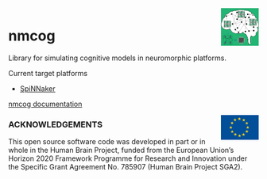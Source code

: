 <div><img src="https://raw.githubusercontent.com/myHBPwork/NMCog/master/resources/images/nmcogLogo4.png" alt="CerebUnit" height="23%" width="15%" align="right"></div>

# nmcog
Library for simulating cognitive models in neuromorphic platforms.

Current target platforms
- [SpiNNaker](http://spinnakermanchester.github.io/)

[nmcog documentation](https://nmcog.readthedocs.io/en/latest/)

<div><img src="https://raw.githubusercontent.com/myHBPwork/NMCog/master/resources/images/eu_logo.jpg" alt="EU Logo" height="23%" width="15%" align="right"></div>

### ACKNOWLEDGEMENTS
This open source software code was developed in part or in whole in the Human Brain Project, funded from the European Union’s Horizon 2020 Framework Programme for Research and Innovation under the Specific Grant Agreement No. 785907 (Human Brain Project SGA2).